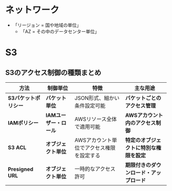 # ネットワーク

- 「リージョン = 国や地域の単位」
  - 「AZ = その中のデータセンター単位」

# S3

## S3のアクセス制御の種類まとめ

| 方法 | 制御単位 | 特徴 | 主な用途 |
|------|----------|------|---------|
| **S3バケットポリシー** | **バケット単位** | JSON形式、細かい条件設定可能 | **バケットごとのアクセス管理** |
| **IAMポリシー** | **IAMユーザー・ロール** | AWSリソース全体で適用可能 | **AWSアカウント内のアクセス制御** |
| **S3 ACL** | **オブジェクト単位** | AWSアカウント単位でアクセス権限を設定する | **特定のオブジェクトに特別な権限を設定** |
| **Presigned URL** | **オブジェクト単位** | 一時的なアクセス許可 | **期限付きのダウンロード・アップロード** |
